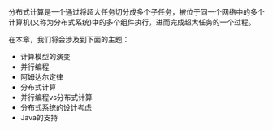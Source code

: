 分布式计算是一个通过将超大任务切分成多个子任务，被位于同一个网络中的多个计算机(又称为分布式系统)中的多个组件执行，进而完成超大任务的一个过程。  



在本章，我们将会涉及到下面的主题：  
* 计算模型的演变
* 并行编程
* 阿姆达尔定律
* 分布式计算
* 并行编程vs分布式计算
* 分布式系统的设计考虑
* Java的支持  
